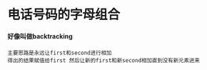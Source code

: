# 电话号码的字母组合  
#### 好像叫做backtracking
    主要思路是永远让first和second进行相加
    得出的结果赋值给first 然后让新的first和新second相加直到没有新元素进来
